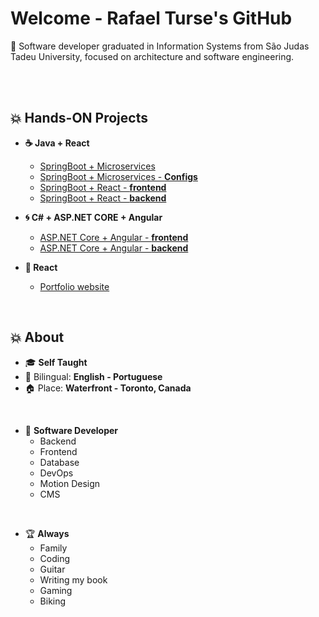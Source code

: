 # Welcome - Rafael Turse's GitHub

💬 Software developer graduated in Information Systems from São Judas Tadeu University, focused on architecture and software engineering.

<br>
<br>

##  :boom: Hands-ON Projects
- **☕ Java + React**
  - [SpringBoot + Microservices](https://github.com/rafaelturse/hands-on-java-spring-microservice)
  - [SpringBoot + Microservices - **Configs**](https://github.com/rafaelturse/hands-on-java-spring-microservice-configs)
  - [SpringBoot + React - **frontend**](https://github.com/rafaelturse/hands-on-springboot-react-school-app)
  - [SpringBoot + React - **backend**](https://github.com/rafaelturse/hands-on-springboot-react-school)

- **🌀 C# + ASP.NET CORE + Angular**
  - [ASP.NET Core + Angular - **frontend**](https://github.com/rafaelturse/hands-on-aspnetcore-angular-proagile-webapp)
  - [ASP.NET Core + Angular - **backend**](https://github.com/rafaelturse/hands-on-aspnetcore-angular-proagile)  

- **🎨 React**
  - [Portfolio website](https://github.com/rafaelturse/portfolio)

<br>

<!--
##  :boom: GitHub Stats
<div align="center">
  <img height="160em"   
       align="center" src="https://github-readme-stats.vercel.app/api?username=rafaelturse&show_icons=true&theme=highcontrast&include_all_commits=true&count_private=true"
  >
  <img height="160em" 
       align="center" 
       src="https://github-readme-stats.vercel.app/api/top-langs/?username=rafaelturse&&layout=compact&hide=shell&theme=highcontrast"
  >
</div>

<br>
-->

##  :boom: About

- :mortar_board: **Self Taught**
- :loudspeaker: Bilingual: **English - Portuguese**
- :house: Place: **Waterfront - Toronto, Canada**

<br>

- :wrench: **Software Developer**
  - Backend
  - Frontend
  - Database
  - DevOps
  - Motion Design
  - CMS

<br>

- :trophy: **Always** 
  - Family
  - Coding
  - Guitar
  - Writing my book
  - Gaming
  - Biking
